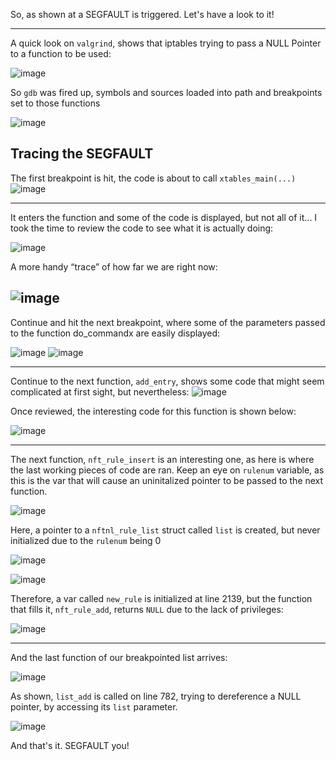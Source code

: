 So, as shown at a SEGFAULT is triggered. Let's have a look to it!

---

A quick look on `valgrind`, shows that iptables trying to pass a  NULL Pointer to a function to be used: 

![image](https://user-images.githubusercontent.com/23175380/70739376-f7142500-1d16-11ea-934a-090124d0cdf1.png)


So `gdb` was fired up, symbols and sources loaded into path and breakpoints set to those functions

![image](https://user-images.githubusercontent.com/23175380/70739417-1b700180-1d17-11ea-9d4d-f14121333dde.png)

## Tracing the SEGFAULT

The first breakpoint is hit, the code is about to call `xtables_main(...)`
![image](https://user-images.githubusercontent.com/23175380/70739443-2d51a480-1d17-11ea-88c7-98af56a0ccac.png)

---
It enters the function and some of the code is displayed, but not all of it... I took the time to review the code to see what it is actually doing: 

![image](https://user-images.githubusercontent.com/23175380/70739465-393d6680-1d17-11ea-95bc-c61c417caa4b.png)

A more handy “trace” of how far we are right now:

![image](https://user-images.githubusercontent.com/23175380/70739503-49554600-1d17-11ea-8968-e858a5cef0be.png)
---

Continue and hit the next breakpoint, where some of the parameters passed to the function do_commandx are easily displayed:

![image](https://user-images.githubusercontent.com/23175380/70739526-540fdb00-1d17-11ea-911b-eefc8b3c5926.png)
![image](https://user-images.githubusercontent.com/23175380/70739541-5e31d980-1d17-11ea-9278-517c7f951d80.png)

---

Continue to the next function, `add_entry`, shows some code that might seem complicated at first sight, but nevertheless: 
![image](https://user-images.githubusercontent.com/23175380/70739607-802b5c00-1d17-11ea-95e3-0e9242373844.png)

Once reviewed, the interesting code for this function is shown below: 

![image](https://user-images.githubusercontent.com/23175380/70739619-89b4c400-1d17-11ea-8e12-2ab22e005c02.png)

---

The next function, `nft_rule_insert`  is an interesting one, as here is where the last working pieces of code are ran. 
Keep an eye on `rulenum` variable, as this is the var that will cause an uninitalized pointer to be passed to the next function.

![image](https://user-images.githubusercontent.com/23175380/70739664-a5b86580-1d17-11ea-8d8e-20bdb59b124d.png)

Here, a pointer to a `nftnl_rule_list` struct called `list` is created, but never initialized due to the `rulenum` being 0

![image](https://user-images.githubusercontent.com/23175380/70739700-b7017200-1d17-11ea-9cfd-32a9481dbc55.png)

![image](https://user-images.githubusercontent.com/23175380/70739730-c8e31500-1d17-11ea-8a3c-a4a22eee6e00.png)

Therefore, a var called `new_rule` is initialized at line 2139, but the function that fills it, `nft_rule_add`,  returns `NULL` due to the lack of privileges: 

![image](https://user-images.githubusercontent.com/23175380/70739763-de583f00-1d17-11ea-85b4-656344d02a73.png)

---

And the last function of our breakpointed list arrives: 

![image](https://user-images.githubusercontent.com/23175380/70739781-ed3ef180-1d17-11ea-9b5f-713fcbcd1f1d.png)


As shown, `list_add` is called on line 782, trying to dereference a NULL pointer, by accessing its `list` parameter.

![image](https://user-images.githubusercontent.com/23175380/70739805-f9c34a00-1d17-11ea-84ec-626e3a5d8c44.png)



And that's it. SEGFAULT you!

